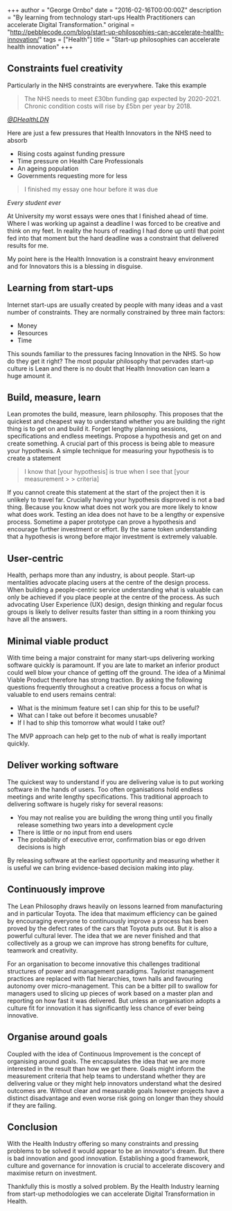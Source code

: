 +++
author = "George Ornbo"
date = "2016-02-16T00:00:00Z"
description = "By learning from technology start-ups Health Practitioners can accelerate Digital Transformation."
original = "http://pebblecode.com/blog/start-up-philosophies-can-accelerate-health-innovation/"
tags = ["Health"]
title = "Start-up philosophies can accelerate health innovation"
+++

## Constraints fuel creativity

Particularly in the NHS constraints are everywhere. Take this example

> The NHS needs to meet £30bn funding gap expected by 2020-2021. Chronic
> condition costs will rise by £5bn per year by 2018.

<cite><a href="https://twitter.com/DHealthLDN/status/697813498382979072">@DHealthLDN</a></cite>

Here are just a few pressures that Health Innovators in the NHS need to absorb

- Rising costs against funding pressure
- Time pressure on Health Care Professionals
- An ageing population
- Governments requesting more for less

> I finished my essay one hour before it was due

<cite>Every student ever</cite>

At University my worst essays were ones that I finished ahead of time. Where I
was working up against a deadline I was forced to be creative and think on my
feet. In reality the hours of reading I had done up until that point fed into
that moment but the hard deadline was a constraint that delivered results for
me.

My point here is the Health Innovation is a constraint heavy environment and for
Innovators this is a blessing in disguise.

## Learning from start-ups

Internet start-ups are usually created by people with many ideas and a vast
number of constraints. They are normally constrained by three main factors:

- Money
- Resources
- Time

This sounds familiar to the pressures facing Innovation in the NHS. So how do
they get it right? The most popular philosophy that pervades start-up culture is
Lean and there is no doubt that Health Innovation can learn a huge amount it.

## Build, measure, learn

Lean promotes the build, measure, learn philosophy. This proposes that the
quickest and cheapest way to understand whether you are building the right thing
is to get on and build it. Forget lengthy planning sessions, specifications and
endless meetings. Propose a hypothesis and get on and create something. A
crucial part of this process is being able to measure your hypothesis. A simple
technique for measuring your hypothesis is to create a statement

> I know that [your hypothesis] is true when I see that [your measurement > >
> criteria]

If you cannot create this statement at the start of the project then it is
unlikely to travel far. Crucially having your hypothesis disproved is not a bad
thing. Because you know what does not work you are more likely to know what does
work. Testing an idea does not have to be a lengthy or expensive process.
Sometime a paper prototype can prove a hypothesis and encourage further
investment or effort. By the same token understanding that a hypothesis is wrong
before major investment is extremely valuable.

## User-centric

Health, perhaps more than any industry, is about people. Start-up mentalities
advocate placing users at the centre of the design process. When building a
people-centric service understanding what is valuable can only be achieved if
you place people at the centre of the process. As such advocating User
Experience (UX) design, design thinking and regular focus groups is likely to
deliver results faster than sitting in a room thinking you have all the answers.

## Minimal viable product

With time being a major constraint for many start-ups delivering working
software quickly is paramount. If you are late to market an inferior product
could well blow your chance of getting off the ground. The idea of a Minimal
Viable Product therefore has strong traction. By asking the following questions
frequently throughout a creative process a focus on what is valuable to end
users remains central:

- What is the minimum feature set I can ship for this to be useful?
- What can I take out before it becomes unusable?
- If I had to ship this tomorrow what would I take out?

The MVP approach can help get to the nub of what is really important quickly.

## Deliver working software

The quickest way to understand if you are delivering value is to put working
software in the hands of users. Too often organisations hold endless meetings
and write lengthy specifications. This traditional approach to delivering
software is hugely risky for several reasons:

- You may not realise you are building the wrong thing until you finally release
  something two years into a development cycle
- There is little or no input from end users
- The probability of executive error, confirmation bias or ego driven decisions
  is high

By releasing software at the earliest opportunity and measuring whether it is
useful we can bring evidence-based decision making into play.

## Continuously improve

The Lean Philosophy draws heavily on lessons learned from manufacturing and in
particular Toyota. The idea that maximum efficiency can be gained by encouraging
everyone to continuously improve a process has been proved by the defect rates
of the cars that Toyota puts out. But it is also a powerful cultural lever. The
idea that we are never finished and that collectively as a group we can improve
has strong benefits for culture, teamwork and creativity.

For an organisation to become innovative this challenges traditional structures
of power and management paradigms. Taylorist management practices are replaced
with flat hierarchies, town halls and favouring autonomy over micro-management.
This can be a bitter pill to swallow for managers used to slicing up pieces of
work based on a master plan and reporting on how fast it was delivered. But
unless an organisation adopts a culture fit for innovation it has significantly
less chance of ever being innovative.

## Organise around goals

Coupled with the idea of Continuous Improvement is the concept of organising
around goals. The encapsulates the idea that we are more interested in the
result than how we get there. Goals might inform the measurement criteria that
help teams to understand whether they are delivering value or they might help
innovators understand what the desired outcomes are. Without clear and
measurable goals however projects have a distinct disadvantage and even worse
risk going on longer than they should if they are failing.

## Conclusion

With the Health Industry offering so many constraints and pressing problems to
be solved it would appear to be an innovator's dream. But there is bad
innovation and good innovation. Establishing a good framework, culture and
governance for innovation is crucial to accelerate discovery and maximise return
on investment.

Thankfully this is mostly a solved problem. By the Health Industry learning from
start-up methodologies we can accelerate Digital Transformation in Health.
